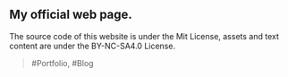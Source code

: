 ## My official web page. ##
The source code of this website is under the Mit License, assets and text content are under the BY-NC-SA4.0 License.
> #Portfolio, #Blog
